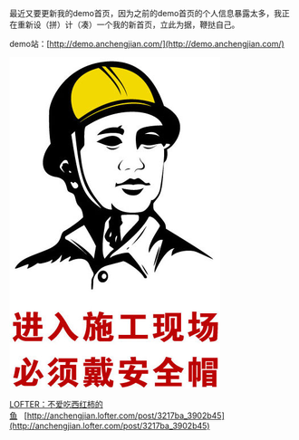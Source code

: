 最近又要更新我的demo首页，因为之前的demo首页的个人信息暴露太多，我正在重新设（拼）计（凑）一个我的新首页，立此为据，鞭挞自己。

demo站：[http://demo.anchengjian.com/](http://demo.anchengjian.com/)

![](/posts/assets/imgs/6619423937560843073.jpg)

[LOFTER：不爱吃西红柿的鱼](http://anchengjian.lofter.com)&nbsp;&nbsp;&nbsp;[http://anchengjian.lofter.com/post/3217ba_3902b45](http://anchengjian.lofter.com/post/3217ba_3902b45)